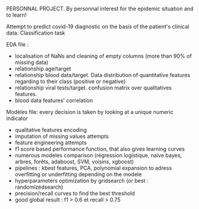 PERSONNAL PROJECT. 
By personnal interest for the epidemic situation and to learn!

Attempt to predict covid-19 diagnostic on the basis of the patient's clinical data. Classification task  

EDA file :  
- localisation of NaNs and cleaning of empty columns (more than 90% of missing data)
- relationship age/target
- relationship blood data/target. Data distribution of quantitative features regarding to their class (positive or negative)
- relationship viral tests/target. confusion matrix over qualitatives features.
- blood data features' correlation

Modèles file: every decision is taken by looking at a unique numeric indicator
- qualitative features encoding
- imputation of missing values attempts
- feature engineering attempts
- f1 score based performance function, that also gives learning curves
- numerous modeles comparison (régression logistique, naïve bayes, arbres, forêts, adaboost, SVM, voisins, xgboost)
- pipelines : kbest features, PCA, polynomial expansion to adress overfitting or underfitting depending on the modele
- hyperparameters optimization by gridsearch (or best : randomizedsearch)
- precision/recall curves to find the best threshold 
- good global result : f1 > 0.6 et recall > 0.75
